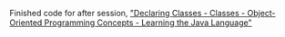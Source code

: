 Finished code for after session, ["Declaring Classes - Classes - Object-Oriented Programming Concepts - Learning the Java Language"](youtu.be/hH0OcZtjbeo)
